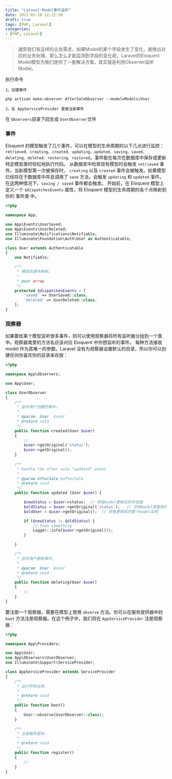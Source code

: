```yaml
---
title: "Laravel-Model事件监听"
date: 2021-05-20 22:22:30
draft: true
tags: [PHP, Laravel]
categories:
- [PHP, Laravel]
---
```




> 通常我们有这样的业务需求，如果Model的某个字段发生了变化，就做出对应的业务处理，那么怎么才能监测到字段的变化呢，Laravel的Eloquent Model模型为我们提供了一套解决方案。其实就是利用Observer监听Model。

执行命令
```shell
1、创建事件

php artisan make:observer AfterSaleObserver --model=Models/User

2、在 AppServiceProvider 里面注册事件

```
在 `Observers`目录下回生成 `UserObserver`文件

### 事件
Eloquent 的模型触发了几个事件，可以在模型的生命周期的以下几点进行监控： `retrieved、creating、created、updating、updated、saving、saved、deleting、deleted、restoring、restored`。事件能在每次在数据库中保存或更新特定模型类时轻松地执行代码。
从数据库中检索现有模型时会触发 `retrieved` 事件。当新模型第一次被保存时， `creating` 以及 `created` 事件会被触发。如果模型已经存在于数据库中并且调用了 `save` 方法，会触发 `updating` 和 `updated` 事件。在这两种情况下，`saving / saved` 事件都会触发。
开始前，在 Eloquent 模型上定义一个 `$dispatchesEvents` 属性，将 Eloquent 模型的生命周期的各个点映射到你的 事件类 中。

```php
<?php

namespace App;

use App\Events\UserSaved;
use App\Events\UserDeleted;
use Illuminate\Notifications\Notifiable;
use Illuminate\Foundation\Auth\User as Authenticatable;

class User extends Authenticatable
{
    use Notifiable;

    /**
     * 模型的事件映射。
     *
     * @var array
     */
    protected $dispatchesEvents = [
        'saved' => UserSaved::class,
        'deleted' => UserDeleted::class,
    ];
}
```

### 观察器

如果要给某个模型监听很多事件，则可以使用观察器将所有监听器分组到一个类中。观察器类里的方法名应该对应 Eloquent 中你想监听的事件。 每种方法接收 model 作为其唯一的参数。Laravel 没有为观察器设置默认的目录，所以你可以创建任何你喜欢你的目录来存放：


```php
<?php

namespace App\Observers;

use App\User;

class UserObserver
{
    /**
     * 监听用户创建的事件。
     *
     * @param  User  $user
     * @return void
     */
    public function created(User $user)
    {
        //
        $user->getOriginal('status');
        $user->getOriginal();
    }
    
    /**
     * Handle the after sale "updated" event.
     *
     * @param AfterSale $afterSale
     * @return void
     */
    public function updated (User $user) {

        $newStatus = $user->status;  // 获取model更新后的字段值
        $oldStatus = $user->getOriginal('status');   // 获取model更新前的字段值
        $oldUser = $user->getOriginal();  // 获取更新前的整个model实例

        if ($newStatus != $oldStatus) {
            // todo something
            Logger::info($user->getOriginal());
        }

    }

    /**
     * 监听用户删除事件。
     *
     * @param  User  $user
     * @return void
     */
    public function deleting(User $user)
    {
        //
    }
}
```

要注册一个观察器，需要在模型上使用 `observe` 方法。你可以在服务提供器中的 `boot` 方法注册观察器。在这个例子中，我们将在 `AppServiceProvider` 注册观察器：

```php
<?php

namespace App\Providers;

use App\User;
use App\Observers\UserObserver;
use Illuminate\Support\ServiceProvider;

class AppServiceProvider extends ServiceProvider
{
    /**
     * 运行所有应用.
     *
     * @return void
     */
    public function boot()
    {
        User::observe(UserObserver::class);
    }

    /**
     * 注册服务提供.
     *
     * @return void
     */
    public function register()
    {
        //
    }
}


```





